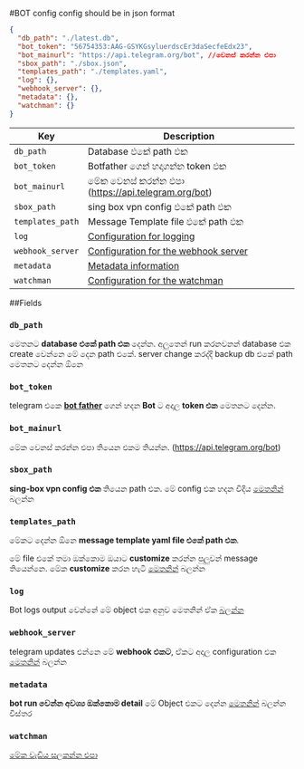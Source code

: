 #BOT config
config should be in json format

```json
{
  "db_path": "./latest.db",
  "bot_token": "56754353:AAG-GSYKGsyluerdscEr3daSecfeEdx23",
  "bot_mainurl": "https://api.telegram.org/bot", //වෙනස් කරන්න එපා
  "sbox_path": "./sbox.json",
  "templates_path": "./templates.yaml",
  "log": {},
  "webhook_server": {},
  "metadata": {},
  "watchman": {}
}
```

| Key              | Description                                        |
| ---------------- | -------------------------------------------------- |
| `db_path`        | Database එකේ path එක                               |
| `bot_token`      | Botfather ගෙන් හදාගන්න token එක                    |
| `bot_mainurl`    | මේක වෙනස් කරන්න එපා (https://api.telegram.org/bot) |
| `sbox_path`      | sing box vpn config එකේ path එක                    |
| `templates_path` | Message Template file එකේ path එක                  |
| `log`            | [Configuration for logging](log.md)                |
| `webhook_server` | [Configuration for the webhook server](webhook.md) |
| `metadata`       | [Metadata information](metadata.md)                |
| `watchman`       | [Configuration for the watchman](watchman.md)      |

##Fields

### **`db_path`**

මෙතනට **database එකේ path එක** දෙන්න. අලුතෙන් run කරනවනන් database එක create වෙන්නෙ මේ දෙන path එකේ. server change කරද්දි backup db එකේ path මෙතනට දෙන්න ඕනෙ

### **`bot_token`**

telegram එකෙ [**bot father**](https://t.me/BotFather) ගෙන් හදන **Bot** ට අදාල **token එක** මෙතනට දෙන්න.

### **`bot_mainurl`**

මේක වෙනස් කරන්න එපා තියෙන එකම තියන්න. (https://api.telegram.org/bot)

### **`sbox_path`**

**sing-box vpn config එක** තියෙන path එක. මේ config එක හදන විදිය [මෙතනින්](../sing-box/index.md) බලන්න

### **`templates_path`**

මේකට දෙන්න ඕනෙ **message template yaml file එකේ path එක**.

මේ file එකේ තමා ඔක්කොම ඔයාට **customize** කරන්න පුලුවන් message තියෙන්නෙ. මේක **customize** කරන හැටි [මෙතනින්](../../other_config/templates/index.md) බලන්න

### **`log`**

Bot logs output වෙන්නේ මේ object එක අනුව මෙතනින් ඒක [බලන්න](./log.md)

### **`webhook_server`**

telegram updates එන්නෙ මේ **webhook එකට**, ඒකට අදාල configuration එක [මෙතනින්](webhook.md) බලන්න

### **`metadata`**

**bot run වෙන්න අවශ්‍ය ඔක්කොම detail** මේ Object එකට දෙන්න [මෙතනින්](metadata.md) බලන්න විස්තර

### **`watchman`**

[මේක වැඩිය සලකන්න එපා](watchman.md)
